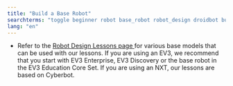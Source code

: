 ```yaml
---
title: "Build a Base Robot"
searchterms: "toggle beginner robot base_robot robot_design droidbot build_a_base_robot"
lang: "en"
---
```

 <ul>
<li>Refer to the <a href="robots.html">Robot Design Lessons page </a> for various base models that can be used with our lessons. If you are using an EV3, we recommend that you start with EV3 Enterprise, EV3 Discovery or the base robot in the EV3 Education Core Set. If you are using an NXT, our lessons are based on Cyberbot.
</li>
 </ul>

